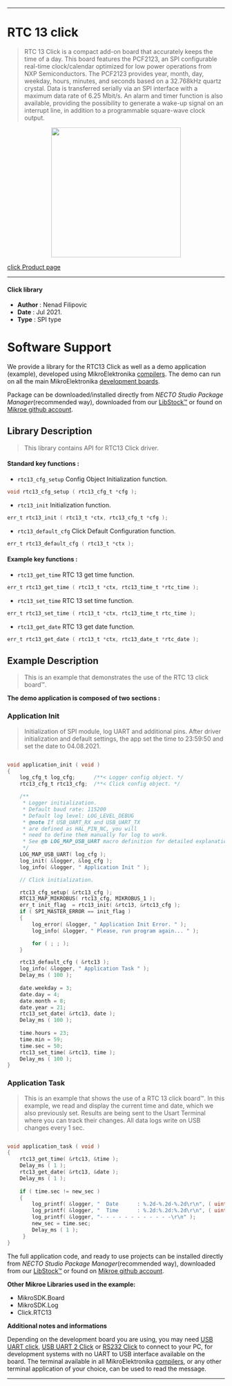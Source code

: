 
---
# RTC 13 click

> RTC 13 Click is a compact add-on board that accurately keeps the time of a day. This board features the PCF2123, an SPI configurable real-time clock/calendar optimized for low power operations from NXP Semiconductors. The PCF2123 provides year, month, day, weekday, hours, minutes, and seconds based on a 32.768kHz quartz crystal. Data is transferred serially via an SPI interface with a maximum data rate of 6.25 Mbit/s. An alarm and timer function is also available, providing the possibility to generate a wake-up signal on an interrupt line, in addition to a programmable square-wave clock output.

<p align="center">
  <img src="https://download.mikroe.com/images/click_for_ide/rtc13_click.png" height=300px>
</p>

[click Product page](https://www.mikroe.com/rtc-13-click)

---


#### Click library

- **Author**        : Nenad Filipovic
- **Date**          : Jul 2021.
- **Type**          : SPI type


# Software Support

We provide a library for the RTC13 Click
as well as a demo application (example), developed using MikroElektronika
[compilers](https://www.mikroe.com/necto-studio).
The demo can run on all the main MikroElektronika [development boards](https://www.mikroe.com/development-boards).

Package can be downloaded/installed directly from *NECTO Studio Package Manager*(recommended way), downloaded from our [LibStock&trade;](https://libstock.mikroe.com) or found on [Mikroe github account](https://github.com/MikroElektronika/mikrosdk_click_v2/tree/master/clicks).

## Library Description

> This library contains API for RTC13 Click driver.

#### Standard key functions :

- `rtc13_cfg_setup` Config Object Initialization function.
```c
void rtc13_cfg_setup ( rtc13_cfg_t *cfg );
```

- `rtc13_init` Initialization function.
```c
err_t rtc13_init ( rtc13_t *ctx, rtc13_cfg_t *cfg );
```

- `rtc13_default_cfg` Click Default Configuration function.
```c
err_t rtc13_default_cfg ( rtc13_t *ctx );
```

#### Example key functions :

- `rtc13_get_time` RTC 13 get time function.
```c
err_t rtc13_get_time ( rtc13_t *ctx, rtc13_time_t *rtc_time );
```

- `rtc13_set_time` RTC 13 set time function.
```c
err_t rtc13_set_time ( rtc13_t *ctx, rtc13_time_t rtc_time );
```

- `rtc13_get_date` RTC 13 get date function.
```c
err_t rtc13_get_date ( rtc13_t *ctx, rtc13_date_t *rtc_date );
```

## Example Description

> This is an example that demonstrates the use of the RTC 13 click board™.

**The demo application is composed of two sections :**

### Application Init

> Initialization of SPI module, log UART and additional pins.
> After driver initialization and default settings,
> the app set the time to 23:59:50 and set the date to 04.08.2021.

```c

void application_init ( void )
{
    log_cfg_t log_cfg;      /**< Logger config object. */
    rtc13_cfg_t rtc13_cfg;  /**< Click config object. */

    /** 
     * Logger initialization.
     * Default baud rate: 115200
     * Default log level: LOG_LEVEL_DEBUG
     * @note If USB_UART_RX and USB_UART_TX 
     * are defined as HAL_PIN_NC, you will 
     * need to define them manually for log to work. 
     * See @b LOG_MAP_USB_UART macro definition for detailed explanation.
     */
    LOG_MAP_USB_UART( log_cfg );
    log_init( &logger, &log_cfg );
    log_info( &logger, " Application Init " );

    // Click initialization.

    rtc13_cfg_setup( &rtc13_cfg );
    RTC13_MAP_MIKROBUS( rtc13_cfg, MIKROBUS_1 );
    err_t init_flag  = rtc13_init( &rtc13, &rtc13_cfg );
    if ( SPI_MASTER_ERROR == init_flag )
    {
        log_error( &logger, " Application Init Error. " );
        log_info( &logger, " Please, run program again... " );

        for ( ; ; );
    }

    rtc13_default_cfg ( &rtc13 );
    log_info( &logger, " Application Task " );
    Delay_ms ( 100 );
    
    date.weekday = 3;
    date.day = 4;
    date.month = 8;
    date.year = 21;
    rtc13_set_date( &rtc13, date );
    Delay_ms ( 100 );
    
    time.hours = 23;
    time.min = 59;
    time.sec = 50;
    rtc13_set_time( &rtc13, time );
    Delay_ms ( 100 );
}

```

### Application Task

> This is an example that shows the use of a RTC 13 click board™.
> In this example, we read and display the current time and date, 
> which we also previously set.
> Results are being sent to the Usart Terminal where you can track their changes.
> All data logs write on USB changes every 1 sec.

```c

void application_task ( void )
{  
    rtc13_get_time( &rtc13, &time );
    Delay_ms ( 1 );
    rtc13_get_date( &rtc13, &date );
    Delay_ms ( 1 );
    
    if ( time.sec != new_sec ) 
	{
        log_printf( &logger, "  Date      : %.2d-%.2d-%.2d\r\n", ( uint16_t ) date.day, ( uint16_t ) date.month, ( uint16_t ) date.year );
        log_printf( &logger, "  Time      : %.2d:%.2d:%.2d\r\n", ( uint16_t ) time.hours, ( uint16_t ) time.min, ( uint16_t ) time.sec );
        log_printf( &logger, "- - - - - - - - - - - -\r\n" );
        new_sec = time.sec;
        Delay_ms ( 1 );
     }
}

```

The full application code, and ready to use projects can be installed directly from *NECTO Studio Package Manager*(recommended way), downloaded from our [LibStock&trade;](https://libstock.mikroe.com) or found on [Mikroe github account](https://github.com/MikroElektronika/mikrosdk_click_v2/tree/master/clicks).

**Other Mikroe Libraries used in the example:**

- MikroSDK.Board
- MikroSDK.Log
- Click.RTC13

**Additional notes and informations**

Depending on the development board you are using, you may need
[USB UART click](http://shop.mikroe.com/usb-uart-click),
[USB UART 2 Click](http://shop.mikroe.com/usb-uart-2-click) or
[RS232 Click](http://shop.mikroe.com/rs232-click) to connect to your PC, for
development systems with no UART to USB interface available on the board. The
terminal available in all MikroElektronika
[compilers](http://shop.mikroe.com/compilers), or any other terminal application
of your choice, can be used to read the message.

---
